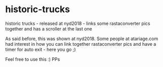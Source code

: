# historic-trucks
historic trucks - released at nyd2018 - links some rastaconverter pics together and has a scroller at the last one

As said before, this was shown at nyd2018. Some people at atariage.com had interest in how you can
link together rastaconverter pics and have a timer for auto exit - here you go ;)

Feel free to use this :)
PPs
